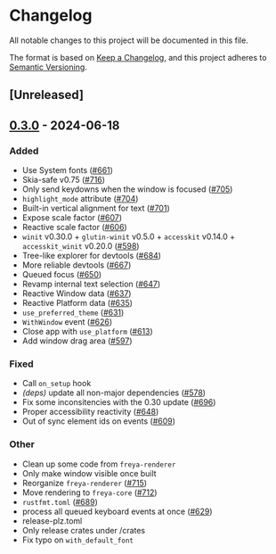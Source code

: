# Changelog
All notable changes to this project will be documented in this file.

The format is based on [Keep a Changelog](https://keepachangelog.com/en/1.0.0/),
and this project adheres to [Semantic Versioning](https://semver.org/spec/v2.0.0.html).

## [Unreleased]

## [0.3.0](https://github.com/marc2332/freya/compare/freya-renderer-v0.2.1...freya-renderer-v0.3.0) - 2024-06-18

### Added
- Use System fonts ([#661](https://github.com/marc2332/freya/pull/661))
- Skia-safe v0.75 ([#716](https://github.com/marc2332/freya/pull/716))
- Only send keydowns when the window is focused ([#705](https://github.com/marc2332/freya/pull/705))
- `highlight_mode` attribute ([#704](https://github.com/marc2332/freya/pull/704))
- Built-in vertical alignment for text ([#701](https://github.com/marc2332/freya/pull/701))
- Expose scale factor ([#607](https://github.com/marc2332/freya/pull/607))
- Reactive scale factor ([#606](https://github.com/marc2332/freya/pull/606))
- `winit` v0.30.0 + `glutin-winit` v0.5.0 + `accesskit` v0.14.0 + `accesskit_winit` v0.20.0  ([#598](https://github.com/marc2332/freya/pull/598))
- Tree-like explorer for devtools ([#684](https://github.com/marc2332/freya/pull/684))
- More reliable devtools ([#667](https://github.com/marc2332/freya/pull/667))
- Queued focus ([#650](https://github.com/marc2332/freya/pull/650))
- Revamp internal text selection ([#647](https://github.com/marc2332/freya/pull/647))
- Reactive Window data ([#637](https://github.com/marc2332/freya/pull/637))
- Reactive Platform data ([#635](https://github.com/marc2332/freya/pull/635))
- `use_preferred_theme` ([#631](https://github.com/marc2332/freya/pull/631))
- `WithWindow` event ([#626](https://github.com/marc2332/freya/pull/626))
- Close app with `use_platform` ([#613](https://github.com/marc2332/freya/pull/613))
- Add window drag area ([#597](https://github.com/marc2332/freya/pull/597))

### Fixed
- Call `on_setup` hook
- *(deps)* update all non-major dependencies ([#578](https://github.com/marc2332/freya/pull/578))
- Fix some inconsitencies with the 0.30 update ([#696](https://github.com/marc2332/freya/pull/696))
- Proper accessibility reactivity ([#648](https://github.com/marc2332/freya/pull/648))
- Out of sync element ids on events ([#609](https://github.com/marc2332/freya/pull/609))

### Other
- Clean up some code from `freya-renderer`
- Only make window visible once built
- Reorganize `freya-renderer` ([#715](https://github.com/marc2332/freya/pull/715))
- Move rendering to `freya-core` ([#712](https://github.com/marc2332/freya/pull/712))
- `rustfmt.toml` ([#689](https://github.com/marc2332/freya/pull/689))
- process all queued keyboard events at once ([#629](https://github.com/marc2332/freya/pull/629))
- release-plz.toml
- Only release crates under /crates
- Fix typo on `with_default_font`
